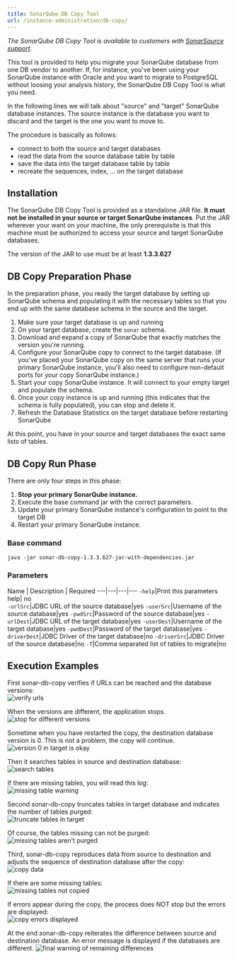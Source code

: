 ```yaml
---
title: SonarQube DB Copy Tool
url: /instance-administration/db-copy/
---
```


_The SonarQube DB Copy Tool is available to customers with [SonarSource support](https://www.sonarsource.com/support/)._

This tool is provided to help you migrate your SonarQube database from one DB vendor to another. If, for instance, you've been using your SonarQube instance with Oracle and you want to migrate to PostgreSQL without loosing your analysis history, the SonarQube DB Copy Tool is what you need. 

In the following lines we will talk about "source" and "target" SonarQube database instances. The source instance is the database you want to discard and the target is the one you want to move to.

The procedure is basically as follows:

* connect to both the source and target databases
* read the data from the source database table by table
* save the data into the target database table by table
* recreate the sequences, index, ... on the target database

## Installation
The SonarQube DB Copy Tool is provided as a standalone JAR file. **It must not be installed in your source or target SonarQube instances**. Put the JAR wherever your want on your machine, the only prerequisite is that this machine must be authorized to access your source and target SonarQube databases.

The version of the JAR to use must be at least **1.3.3.627**

## DB Copy Preparation Phase
In the preparation phase, you ready the target database by setting up SonarQube schema and populating it with the necessary tables so that you end up with the same  database schema in the source and the target.

1. Make sure your target database is up and running
1. On your target database, create the `sonar` schema. 
1. Download and expand a copy of SonarQube that exactly matches the version you're running. 
1. Configure your SonarQube copy to connect to the target database. (If you've placed your SonarQube copy on the same server that runs your primary SonarQube instance, you'll also need to configure non-default ports for your copy SonarQube instance.)
1. Start your copy SonarQube instance. It will connect to your empty target and populate the schema.
1. Once your copy instance is up and running (this indicates that the schema is fully populated), you can stop and delete it.
1. Refresh the Database Statistics on the target database before restarting SonarQube

At this point, you have in your source and target databases the exact same lists of tables.

## DB Copy Run Phase
There are only four steps in this phase:

1. **Stop your primary SonarQube instance.**
1. Execute the base command jar with the correct parameters. 
1. Update your primary SonarQube instance's configuration to point to the target DB
1. Restart your primary SonarQube instance.

### Base command
```
java -jar sonar-db-copy-1.3.3.627-jar-with-dependencies.jar
```

### Parameters
Name | Description | Required
---|---|---|---
`-help`|Print this parameters help| no  
`-urlSrc`|JDBC URL of the source database|yes
`-userSrc`|Username of the source database|yes
`-pwdSrc`|Password of the source database|yes
`-urlDest`|JDBC URL of the target database|yes
`-userDest`|Username of the target database|yes
`-pwdDest`|Password of the target database|yes
`-driverDest`|JDBC Driver of the target database|no
`-driverSrc`|JDBC Driver of the source database|no
`-T`|Comma separated list of tables to migrate|no

## Execution Examples
First sonar-db-copy verifies if URLs can be reached and the database versions:  
![verify urls](/images/db-copy/verify-urls.png)

When the versions are different, the application stops.  
![stop for different versions](/images/db-copy/verify-versions.png)

Sometime when you have restarted the copy, the destination database version is 0. This is not a problem, the copy will continue.  
![version 0 in target is okay](/images/db-copy/version0-ok.png)

Then it searches tables in source and destination database:  
![search tables](/images/db-copy/search-tables.png)

If there are missing tables, you will read this log:  
![missing table warning](/images/db-copy/missing-table-warning.png)

Second sonar-db-copy truncates tables in target database and indicates the number of tables purged:  
![truncate tables in target](/images/db-copy/truncate-tables.png)

Of course, the tables missing can not be purged:  
![missing tables aren't purged](/images/db-copy/missing-table-not-purged.png)

Third, sonar-db-copy reproduces data from source to destination and adjusts the sequence of destination database after the copy:  
![copy data](/images/db-copy/copy-data.png)

If there are some missing tables:  
![missing tables not copied](/images/db-copy/missing-table-not-copied.png)

If errors appear during the copy, the process does NOT stop but the errors are displayed:  
![copy errors displayed](/images/db-copy/copy-errors-shown.png)

At the end sonar-db-copy reiterates the difference between source and destination database. An error message is displayed if the databases are different. 
![final warning of remaining differences](/images/db-copy/summary-of-differences.png)
